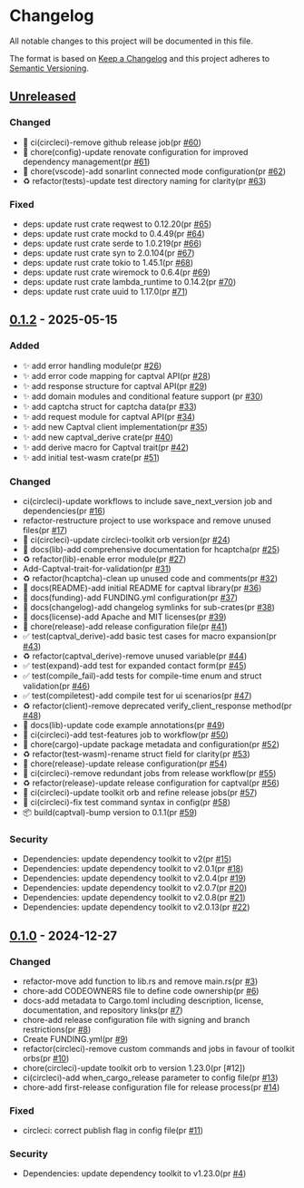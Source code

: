# Changelog

All notable changes to this project will be documented in this file.

The format is based on [Keep a Changelog](https://keepachangelog.com/en/1.0.0/)
and this project adheres to [Semantic Versioning](https://semver.org/spec/v2.0.0.html).

## [Unreleased]

### Changed

- 👷 ci(circleci)-remove github release job(pr [#60])
- 🔧 chore(config)-update renovate configuration for improved dependency management(pr [#61])
- 🔧 chore(vscode)-add sonarlint connected mode configuration(pr [#62])
- ♻️ refactor(tests)-update test directory naming for clarity(pr [#63])

### Fixed

- deps: update rust crate reqwest to 0.12.20(pr [#65])
- deps: update rust crate mockd to 0.4.49(pr [#64])
- deps: update rust crate serde to 1.0.219(pr [#66])
- deps: update rust crate syn to 2.0.104(pr [#67])
- deps: update rust crate tokio to 1.45.1(pr [#68])
- deps: update rust crate wiremock to 0.6.4(pr [#69])
- deps: update rust crate lambda_runtime to 0.14.2(pr [#70])
- deps: update rust crate uuid to 1.17.0(pr [#71])

## [0.1.2] - 2025-05-15

### Added

- ✨ add error handling module(pr [#26])
- ✨ add error code mapping for captval API(pr [#28])
- ✨ add response structure for captval API(pr [#29])
- ✨ add domain modules and conditional feature support (pr [#30])
- ✨ add captcha struct for captcha data(pr [#33])
- ✨ add request module for captval API(pr [#34])
- ✨ add new Captval client implementation(pr [#35])
- ✨ add new captval_derive crate(pr [#40])
- ✨ add derive macro for Captval trait(pr [#42])
- ✨ add initial test-wasm crate(pr [#51])

### Changed

- ci(circleci)-update workflows to include save_next_version job and dependencies(pr [#16])
- refactor-restructure project to use workspace and remove unused files(pr [#17])
- 👷 ci(circleci)-update circleci-toolkit orb version(pr [#24])
- 📝 docs(lib)-add comprehensive documentation for hcaptcha(pr [#25])
- ♻️ refactor(lib)-enable error module(pr [#27])
- Add-Captval-trait-for-validation(pr [#31])
- ♻️ refactor(hcaptcha)-clean up unused code and comments(pr [#32])
- 📝 docs(README)-add initial README for captval library(pr [#36])
- 📝 docs(funding)-add FUNDING.yml configuration(pr [#37])
- 📝 docs(changelog)-add changelog symlinks for sub-crates(pr [#38])
- 📝 docs(license)-add Apache and MIT licenses(pr [#39])
- 🔧 chore(release)-add release configuration file(pr [#41])
- ✅ test(captval_derive)-add basic test cases for macro expansion(pr [#43])
- ♻️ refactor(captval_derive)-remove unused variable(pr [#44])
- ✅ test(expand)-add test for expanded contact form(pr [#45])
- ✅ test(compile_fail)-add tests for compile-time enum and struct validation(pr [#46])
- ✅ test(compiletest)-add compile test for ui scenarios(pr [#47])
- ♻️ refactor(client)-remove deprecated verify_client_response method(pr [#48])
- 📝 docs(lib)-update code example annotations(pr [#49])
- 👷 ci(circleci)-add test-features job to workflow(pr [#50])
- 🔧 chore(cargo)-update package metadata and configuration(pr [#52])
- ♻️ refactor(test-wasm)-rename struct field for clarity(pr [#53])
- 🔧 chore(release)-update release configuration(pr [#54])
- 👷 ci(circleci)-remove redundant jobs from release workflow(pr [#55])
- ♻️ refactor(release)-update release configuration for captval(pr [#56])
- 👷 ci(circleci)-update toolkit orb and refine release jobs(pr [#57])
- 👷 ci(circleci)-fix test command syntax in config(pr [#58])
- 📦 build(captval)-bump version to 0.1.1(pr [#59])

### Security

- Dependencies: update dependency toolkit to v2(pr [#15])
- Dependencies: update dependency toolkit to v2.0.1(pr [#18])
- Dependencies: update dependency toolkit to v2.0.4(pr [#19])
- Dependencies: update dependency toolkit to v2.0.7(pr [#20])
- Dependencies: update dependency toolkit to v2.0.8(pr [#21])
- Dependencies: update dependency toolkit to v2.0.13(pr [#22])

## [0.1.0] - 2024-12-27

### Changed

- refactor-move add function to lib.rs and remove main.rs(pr [#3])
- chore-add CODEOWNERS file to define code ownership(pr [#6])
- docs-add metadata to Cargo.toml including description, license, documentation, and repository links(pr [#7])
- chore-add release configuration file with signing and branch restrictions(pr [#8])
- Create FUNDING.yml(pr [#9])
- refactor(circleci)-remove custom commands and jobs in favour of toolkit orbs(pr [#10])
- chore(circleci)-update toolkit orb to version 1.23.0(pr [#12])
- ci(circleci)-add when_cargo_release parameter to config file(pr [#13])
- chore-add first-release configuration file for release process(pr [#14])

### Fixed

- circleci: correct publish flag in config file(pr [#11])

### Security

- Dependencies: update dependency toolkit to v1.23.0(pr [#4])

[#3]: https://github.com/jerus-org/captval/pull/3
[#6]: https://github.com/jerus-org/captval/pull/6
[#7]: https://github.com/jerus-org/captval/pull/7
[#8]: https://github.com/jerus-org/captval/pull/8
[#9]: https://github.com/jerus-org/captval/pull/9
[#10]: https://github.com/jerus-org/captval/pull/10
[#11]: https://github.com/jerus-org/captval/pull/11
[#4]: https://github.com/jerus-org/captval/pull/4
[#13]: https://github.com/jerus-org/captval/pull/13
[#14]: https://github.com/jerus-org/captval/pull/14
[#15]: https://github.com/jerus-org/captval/pull/15
[#16]: https://github.com/jerus-org/captval/pull/16
[#17]: https://github.com/jerus-org/captval/pull/17
[#18]: https://github.com/jerus-org/captval/pull/18
[#19]: https://github.com/jerus-org/captval/pull/19
[#20]: https://github.com/jerus-org/captval/pull/20
[#21]: https://github.com/jerus-org/captval/pull/21
[#22]: https://github.com/jerus-org/captval/pull/22
[#24]: https://github.com/jerus-org/captval/pull/24
[#25]: https://github.com/jerus-org/captval/pull/25
[#26]: https://github.com/jerus-org/captval/pull/26
[#27]: https://github.com/jerus-org/captval/pull/27
[#28]: https://github.com/jerus-org/captval/pull/28
[#29]: https://github.com/jerus-org/captval/pull/29
[#30]: https://github.com/jerus-org/captval/pull/30
[#30]: https://github.com/jerus-org/captval/pull/30
[#31]: https://github.com/jerus-org/captval/pull/31
[#32]: https://github.com/jerus-org/captval/pull/32
[#33]: https://github.com/jerus-org/captval/pull/33
[#33]: https://github.com/jerus-org/captval/pull/33
[#34]: https://github.com/jerus-org/captval/pull/34
[#35]: https://github.com/jerus-org/captval/pull/35
[#36]: https://github.com/jerus-org/captval/pull/36
[#37]: https://github.com/jerus-org/captval/pull/37
[#38]: https://github.com/jerus-org/captval/pull/38
[#39]: https://github.com/jerus-org/captval/pull/39
[#40]: https://github.com/jerus-org/captval/pull/40
[#41]: https://github.com/jerus-org/captval/pull/41
[#42]: https://github.com/jerus-org/captval/pull/42
[#43]: https://github.com/jerus-org/captval/pull/43
[#44]: https://github.com/jerus-org/captval/pull/44
[#45]: https://github.com/jerus-org/captval/pull/45
[#46]: https://github.com/jerus-org/captval/pull/46
[#47]: https://github.com/jerus-org/captval/pull/47
[#48]: https://github.com/jerus-org/captval/pull/48
[#49]: https://github.com/jerus-org/captval/pull/49
[#50]: https://github.com/jerus-org/captval/pull/50
[#51]: https://github.com/jerus-org/captval/pull/51
[#52]: https://github.com/jerus-org/captval/pull/52
[#53]: https://github.com/jerus-org/captval/pull/53
[#54]: https://github.com/jerus-org/captval/pull/54
[#55]: https://github.com/jerus-org/captval/pull/55
[#56]: https://github.com/jerus-org/captval/pull/56
[#57]: https://github.com/jerus-org/captval/pull/57
[#58]: https://github.com/jerus-org/captval/pull/58
[#59]: https://github.com/jerus-org/captval/pull/59
[#60]: https://github.com/jerus-org/captval/pull/60
[#61]: https://github.com/jerus-org/captval/pull/61
[#62]: https://github.com/jerus-org/captval/pull/62
[#63]: https://github.com/jerus-org/captval/pull/63
[#65]: https://github.com/jerus-org/captval/pull/65
[#64]: https://github.com/jerus-org/captval/pull/64
[#66]: https://github.com/jerus-org/captval/pull/66
[#67]: https://github.com/jerus-org/captval/pull/67
[#68]: https://github.com/jerus-org/captval/pull/68
[#69]: https://github.com/jerus-org/captval/pull/69
[#70]: https://github.com/jerus-org/captval/pull/70
[#71]: https://github.com/jerus-org/captval/pull/71
[Unreleased]: https://github.com/jerus-org/captval/compare/v0.1.2...HEAD
[0.1.2]: https://github.com/jerus-org/captval/compare/v0.1.0...v0.1.2
[0.1.0]: https://github.com/jerus-org/captval/releases/tag/v0.1.0

